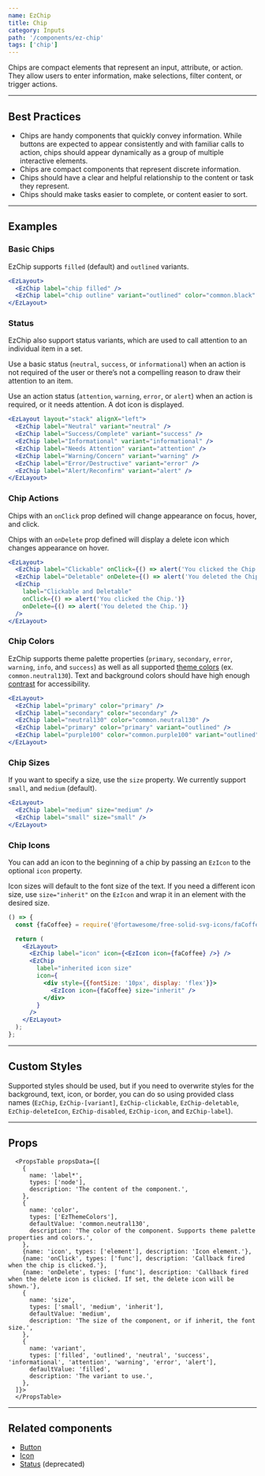 ```yaml
---
name: EzChip
title: Chip
category: Inputs
path: '/components/ez-chip'
tags: ['chip']
---
```


Chips are compact elements that represent an input, attribute, or action. They allow users to enter information, make selections, filter content, or trigger actions.

---

## Best Practices

- Chips are handy components that quickly convey information. While buttons are expected to appear consistently and with familiar calls to action, chips should appear dynamically as a group of multiple interactive elements.
- Chips are compact components that represent discrete information.
- Chips should have a clear and helpful relationship to the content or task they represent.
- Chips should make tasks easier to complete, or content easier to sort.

---

## Examples

### Basic Chips

EzChip supports `filled` (default) and `outlined` variants.

```jsx
<EzLayout>
  <EzChip label="chip filled" />
  <EzChip label="chip outline" variant="outlined" color="common.black" />
</EzLayout>
```

### Status

EzChip also support status variants, which are used to call attention to an individual item in a set.

Use a basic status (`neutral`, `success`, or `informational`) when an action is not required of the user or there’s not a compelling reason to draw their attention to an item.

Use an action status (`attention`, `warning`, `error`, or `alert`) when an action is required, or it needs attention. A dot icon is displayed.

<EzAlert use="info" headline="Status variant colors are defined in ezTheme and should not be used with the color or icon props."></EzAlert>

```jsx
<EzLayout layout="stack" alignX="left">
  <EzChip label="Neutral" variant="neutral" />
  <EzChip label="Success/Complete" variant="success" />
  <EzChip label="Informational" variant="informational" />
  <EzChip label="Needs Attention" variant="attention" />
  <EzChip label="Warning/Concern" variant="warning" />
  <EzChip label="Error/Destructive" variant="error" />
  <EzChip label="Alert/Reconfirm" variant="alert" />
</EzLayout>
```

### Chip Actions

Chips with an `onClick` prop defined will change appearance on focus, hover, and click.

Chips with an `onDelete` prop defined will display a delete icon which changes appearance on hover.

```jsx
<EzLayout>
  <EzChip label="Clickable" onClick={() => alert('You clicked the Chip.')} />
  <EzChip label="Deletable" onDelete={() => alert('You deleted the Chip.')} />
  <EzChip
    label="Clickable and Deletable"
    onClick={() => alert('You clicked the Chip.')}
    onDelete={() => alert('You deleted the Chip.')}
  />
</EzLayout>
```

### Chip Colors

EzChip supports theme palette properties (`primary`, `secondary`, `error`, `warning`, `info`, and `success`) as well as all supported [theme colors](http://localhost:8000/guides/theming/#colors) (ex. `common.neutral130`). Text and background colors should have high enough [contrast](https://webaim.org/resources/contrastchecker/) for accessibility.

```jsx
<EzLayout>
  <EzChip label="primary" color="primary" />
  <EzChip label="secondary" color="secondary" />
  <EzChip label="neutral130" color="common.neutral130" />
  <EzChip label="primary" color="primary" variant="outlined" />
  <EzChip label="purple100" color="common.purple100" variant="outlined" />
</EzLayout>
```

### Chip Sizes

If you want to specify a size, use the `size` property. We currently support `small`, and `medium` (default).

```jsx
<EzLayout>
  <EzChip label="medium" size="medium" />
  <EzChip label="small" size="small" />
</EzLayout>
```

### Chip Icons

You can add an icon to the beginning of a chip by passing an `EzIcon` to the optional `icon` property.

Icon sizes will default to the font size of the text. If you need a different icon size, use `size="inherit"` on the `EzIcon` and wrap it in an element with the desired size.

```jsx
() => {
  const {faCoffee} = require('@fortawesome/free-solid-svg-icons/faCoffee');

  return (
    <EzLayout>
      <EzChip label="icon" icon={<EzIcon icon={faCoffee} />} />
      <EzChip
        label="inherited icon size"
        icon={
          <div style={{fontSize: '10px', display: 'flex'}}>
            <EzIcon icon={faCoffee} size="inherit" />
          </div>
        }
      />
    </EzLayout>
  );
};
```

---

## Custom Styles

Supported styles should be used, but if you need to overwrite styles for the background, text, icon, or border, you can do so using provided class names (`EzChip`, `EzChip-[variant]`, `EzChip-clickable`, `EzChip-deletable`, `EzChip-deleteIcon`, `EzChip-disabled`, `EzChip-icon`, and `EzChip-label`).

---

## Props

```jsx-hide-controls
  <PropsTable propsData={[
    {
      name: 'label*',
      types: ['node'],
      description: 'The content of the component.',
    },
    {
      name: 'color',
      types: ['EzThemeColors'],
      defaultValue: 'common.neutral130',
      description: 'The color of the component. Supports theme palette properties and colors.',
    },
    {name: 'icon', types: ['element'], description: 'Icon element.'},
    {name: 'onClick', types: ['func'], description: 'Callback fired when the chip is clicked.'},
    {name: 'onDelete', types: ['func'], description: 'Callback fired when the delete icon is clicked. If set, the delete icon will be shown.'},
    {
      name: 'size',
      types: ['small', 'medium', 'inherit'],
      defaultValue: 'medium',
      description: 'The size of the component, or if inherit, the font size.',
    },
    {
      name: 'variant',
      types: ['filled', 'outlined', 'neutral', 'success', 'informational', 'attention', 'warning', 'error', 'alert'],
      defaultValue: 'filled',
      description: 'The variant to use.',
    },
  ]}>
  </PropsTable>
```

---

## Related components

- [Button](/components/ez-button)
- [Icon](/components/ez-icon)
- [Status](/components/ez-status) (deprecated)
